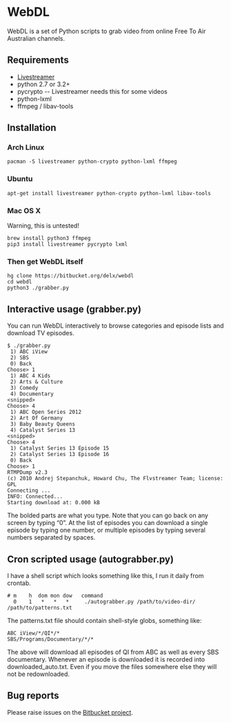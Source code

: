 # WebDL #

WebDL is a set of Python scripts to grab video from online Free To Air Australian channels.

## Requirements

* [Livestreamer](http://docs.livestreamer.io/install.html)
* python 2.7 or 3.2+
* pycrypto -- Livestreamer needs this for some videos
* python-lxml
* ffmpeg / libav-tools

## Installation

### Arch Linux
    pacman -S livestreamer python-crypto python-lxml ffmpeg

### Ubuntu
    apt-get install livestreamer python-crypto python-lxml libav-tools

### Mac OS X

Warning, this is untested!

    brew install python3 ffmpeg
    pip3 install livestreamer pycrypto lxml

### Then get WebDL itself
    hg clone https://bitbucket.org/delx/webdl
    cd webdl
    python3 ./grabber.py


## Interactive usage (grabber.py)

You can run WebDL interactively to browse categories and episode lists and download TV episodes.

```
$ ./grabber.py
 1) ABC iView
 2) SBS
 0) Back
Choose> 1
 1) ABC 4 Kids
 2) Arts & Culture
 3) Comedy
 4) Documentary
<snipped>
Choose> 4
 1) ABC Open Series 2012
 2) Art Of Germany
 3) Baby Beauty Queens
 4) Catalyst Series 13
<snipped>
Choose> 4
 1) Catalyst Series 13 Episode 15
 2) Catalyst Series 13 Episode 16
 0) Back
Choose> 1
RTMPDump v2.3
(c) 2010 Andrej Stepanchuk, Howard Chu, The Flvstreamer Team; license: GPL
Connecting ...
INFO: Connected...
Starting download at: 0.000 kB
```

The bolded parts are what you type. Note that you can go back on any screen by typing “0”. At the list of episodes you can download a single episode by typing one number, or multiple episodes by typing several numbers separated by spaces.



## Cron scripted usage (autograbber.py)

I have a shell script which looks something like this, I run it daily from crontab.

```
# m    h  dom mon dow   command
  0    1   *   *   *     ./autograbber.py /path/to/video-dir/ /path/to/patterns.txt
```

The patterns.txt file should contain shell-style globs, something like:

```
ABC iView/*/QI*/*
SBS/Programs/Documentary/*/*
```

The above will download all episodes of QI from ABC as well as every SBS documentary. Whenever an episode is downloaded it is recorded into downloaded_auto.txt. Even if you move the files somewhere else they will not be redownloaded.


## Bug reports

Please raise issues on the [Bitbucket project](https://bitbucket.org/delx/webdl/issues?status=new&status=open).
